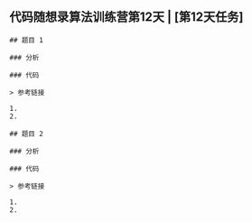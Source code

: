## 代码随想录算法训练营第12天 | [第12天任务]

	## 题目 1

	### 分析

	### 代码

	> 参考链接

	1.
	2.

	## 题目 2

	### 分析

	### 代码

	> 参考链接

	1.
	2.
	